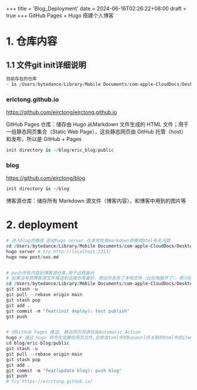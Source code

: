 +++
title = 'Blog_Deployment'
date = 2024-06-16T02:26:22+08:00
draft = true
+++
GitHub Pages + Hugo 搭建个人博客

# 1. 仓库内容


## 1.1 文件git init详细说明
```python
目前存在的仓库
~ is /Users/bytedance/Library/Mobile Documents/com~apple~CloudDocs/Desktop/eric_blog/
```

### erictong.github.io
https://github.com/eirctong/eirctong.github.io 

GitHub Pages 仓库：储存由 Hugo 从Markdown 文件生成的 HTML 文件；用于一组静态网页集合（Static Web Page），这些静态网页由 GitHub 托管（host）和发布，所以是 GitHub + Pages


```python
init directory is ~/blog/eric_blog/public
```

### blog

https://github.com/eirctong/blog

```python
init directory is ~/blog
```

博客源仓库：储存所有 Markdown 源文件（博客内容），和博客中用到的图片等

# 2. deployment
```python
# 进入blog的路径 启动hugo server 在本地检查markdown转换成html有无问题
cd /Users/bytedance/Library/Mobile Documents/com~apple~CloudDocs/Desktop/eric_blog/blog/eric-blog
hugo server # try http://localhost:1313/
hugo new post/xxx.md


# push所有内容到博客源仓库,用于远程备份
# 如果没有把博客源文件推送到远端仓库备份，假设你丢失了本地文件（比如电脑坏了），那只根据public文件夹中的内容是很难复原你的所有博客内容的
cd /Users/bytedance/Library/Mobile Documents/com~apple~CloudDocs/Desktop/eric_blog/blog
git stash -u
git pull --rebase origin main
git stash pop
git add .
git commit -m "feat(init deploy): test publish"
git push


# 向GitHub Pages 推送, 静态网页资源将会Automatic Action
hugo # 通过 hugo 命令生成静态网页文件,会修改toml中的baseurl所关联的html中的item
cd blog/eric-blog/public
git stash -u
git pull --rebase origin main
git stash pop
git add .
git commit -m "feat(update blog): push blog"
git push
# try https://eirctong.github.io/
```
